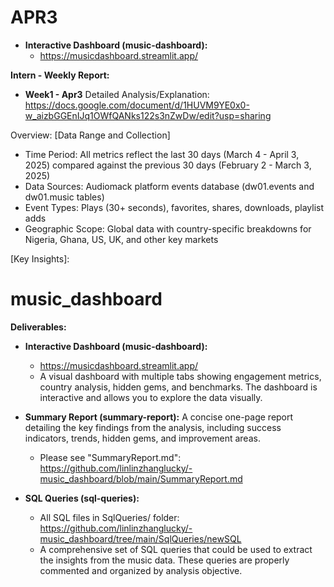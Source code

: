 # APR3
* **Interactive Dashboard (music-dashboard):**
  * https://musicdashboard.streamlit.app/

**Intern - Weekly Report:**
* **Week1 - Apr3**
Detailed Analysis/Explanation: https://docs.google.com/document/d/1HUVM9YE0x0-w_aizbGGEnIJq1OWfQANks122s3nZwDw/edit?usp=sharing

Overview:
[Data Range and Collection]
* Time Period: All metrics reflect the last 30 days (March 4 - April 3, 2025) compared against the previous 30 days (February 2 - March 3, 2025)
* Data Sources: Audiomack platform events database (dw01.events and dw01.music tables)
* Event Types: Plays (30+ seconds), favorites, shares, downloads, playlist adds
* Geographic Scope: Global data with country-specific breakdowns for Nigeria, Ghana, US, UK, and other key markets

[Key Insights]:


# music_dashboard
**Deliverables:**

* **Interactive Dashboard (music-dashboard):**
  * https://musicdashboard.streamlit.app/
  * A visual dashboard with multiple tabs showing engagement metrics, country analysis, hidden gems, and benchmarks. The dashboard is interactive and allows you to explore the data visually.

* **Summary Report (summary-report):** A concise one-page report detailing the key findings from the analysis, including success indicators, trends, hidden gems, and improvement areas.
  * Please see "SummaryReport.md": https://github.com/linlinzhanglucky/-music_dashboard/blob/main/SummaryReport.md

* **SQL Queries (sql-queries):**
  * All SQL files in SqlQueries/ folder: https://github.com/linlinzhanglucky/-music_dashboard/tree/main/SqlQueries/newSQL
  * A comprehensive set of SQL queries that could be used to extract the insights from the music data. These queries are properly commented and organized by analysis objective.
